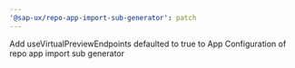 ```yaml
---
'@sap-ux/repo-app-import-sub-generator': patch
---
```


Add useVirtualPreviewEndpoints defaulted to true to App Configuration of repo app import sub generator
